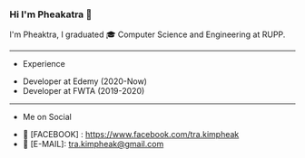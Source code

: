 ### Hi I'm Pheakatra  👋

I'm Pheaktra, I graduated :mortar_board: Computer Science and Engineering at RUPP.

__________________________________________________________________

- Experience 

* Developer at Edemy (2020-Now)
* Developer at FWTA (2019-2020)

__________________________________________________________________

- Me on Social
* :love_letter: [FACEBOOK] : https://www.facebook.com/tra.kimpheak
* :love_letter: [E-MAIL]:  tra.kimpheak@gmail.com 


